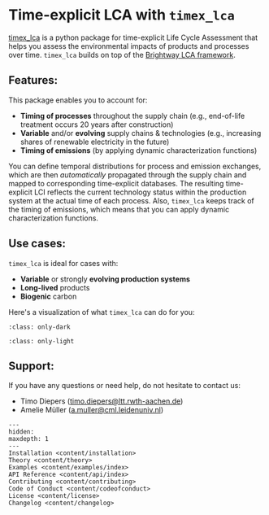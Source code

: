 # Time-explicit LCA with `timex_lca`

[timex_lca](https://github.com/TimoDiepers/timex) is a python package for time-explicit Life Cycle Assessment that helps you assess the environmental impacts of products and processes over time. `timex_lca` builds on top of the [Brightway LCA framework](https://docs.brightway.dev/en/latest).

## Features:
This package enables you to account for: 
- **Timing of processes** throughout the supply chain (e.g., end-of-life treatment occurs 20 years after construction)
- **Variable** and/or **evolving** supply chains & technologies (e.g., increasing shares of renewable electricity in the future)
- **Timing of emissions** (by applying dynamic characterization functions)

You can define temporal distributions for process and emission exchanges, which are then *automatically* propagated through the supply chain and mapped to corresponding time-explicit databases. The resulting time-explicit LCI reflects the current technology status within the production system at the actual time of each process. Also, `timex_lca` keeps track of the timing of emissions, which means that you can apply dynamic characterization functions.

## Use cases:
`timex_lca` is ideal for cases with:
- **Variable** or strongly **evolving production systems**
- **Long-lived** products
- **Biogenic** carbon

Here's a visualization of what `timex_lca` can do for you:

```{image} content/data/timex_dark.svg
:class: only-dark
```
```{image} content/data/timex_light.svg
:class: only-light
```

## Support: 
If you have any questions or need help, do not hesitate to contact us:
- Timo Diepers ([timo.diepers@ltt.rwth-aachen.de](mailto:timo.diepers@ltt.rwth-aachen.de))
- Amelie Müller ([a.muller@cml.leidenuniv.nl](mailto:a.muller@cml.leidenuniv.nl))

```{toctree}
---
hidden:
maxdepth: 1
---
Installation <content/installation>
Theory <content/theory>
Examples <content/examples/index>
API Reference <content/api/index>
Contributing <content/contributing>
Code of Conduct <content/codeofconduct>
License <content/license>
Changelog <content/changelog>
```